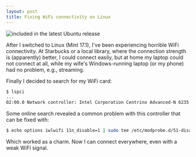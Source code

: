 ```yaml
---
layout: post
title: Fixing WiFi connectivity on Linux
---
```

![](http://imgs.xkcd.com/comics/zealous_autoconfig.png "included in the latest Ubuntu release")

After I switched to Linux (Mint 17.1), I've been experiencing horrible WiFi connectivity. At Starbucks or a local library, where the connection strength is (apparently) better, I could connect easily, but at home my laptop could not connect at all, while my wife's Windows-running laptop (or my phone) had no problem, e.g., streaming.

Finally I decided to search for my WiFi card:

``` bash
$ lspci
...
02:00.0 Network controller: Intel Corporation Centrino Advanced-N 6235 (rev 24)
```

Some online search revealed a common problem with this controller that can be fixed with:

``` bash
$ echo options iwlwifi 11n_disable=1 | sudo tee /etc/modprobe.d/51-disable-6235-11n.conf
```

Which worked as a charm. Now I can connect everywhere, even with a weak WiFi signal.